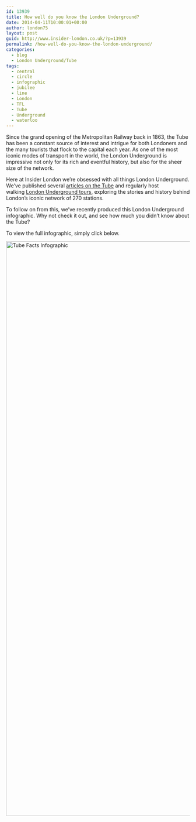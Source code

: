 ```yaml
---
id: 13939
title: How well do you know the London Underground?
date: 2014-04-11T10:00:01+00:00
author: london75
layout: post
guid: http://www.insider-london.co.uk/?p=13939
permalink: /how-well-do-you-know-the-london-underground/
categories:
  - blog
  - London Underground/Tube
tags:
  - central
  - circle
  - infographic
  - jubilee
  - line
  - London
  - TFL
  - Tube
  - Underground
  - waterloo
---
```

Since the grand opening of the Metropolitan Railway back in 1863, the Tube has been a constant source of interest and intrigue for both Londoners and the many tourists that flock to the capital each year. As one of the most iconic modes of transport in the world, the London Underground is impressive not only for its rich and eventful history, but also for the sheer size of the network.

Here at Insider London we&#8217;re obsessed with all things London Underground. We&#8217;ve published several [articles on the Tube](http://www.insider-london.co.uk/2014/01/10/the-london-underground-2014/) and regularly host walking [London Underground tours](http://www.insider-london.co.uk/london-underground-tube-tours/), exploring the stories and history behind London&#8217;s iconic network of 270 stations.

To follow on from this, we&#8217;ve recently produced this London Underground infographic. Why not check it out, and see how much you didn&#8217;t know about the Tube?

To view the full infographic, simply click below.

<a title="CLick here to view the infographic" href="http://www.insider-london.co.uk/tube-facts-infographic/" target="_blank"><img class="alignnone size-full wp-image-13960" alt="Tube Facts Infographic" src="http://www.insider-london.co.uk/wp-content/uploads/2014/02/Tube-Facts-Infographic-Thumb.jpg" width="569" height="1570" /></a>